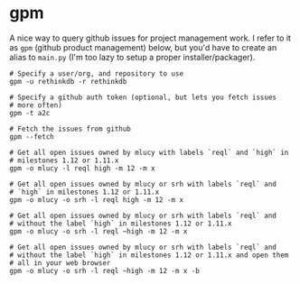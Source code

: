 gpm
=

A nice way to query github issues for project management work. I refer
to it as `gpm` (github product management) below, but you'd have to
create an alias to `main.py` (I'm too lazy to setup a proper
installer/packager).

```
# Specify a user/org, and repository to use
gpm -u rethinkdb -r rethinkdb

# Specify a github auth token (optional, but lets you fetch issues
# more often)
gpm -t a2c

# Fetch the issues from github
gpm --fetch

# Get all open issues owned by mlucy with labels `reql` and `high` in
# milestones 1.12 or 1.11.x
gpm -o mlucy -l reql high -m 12 -m x

# Get all open issues owned by mlucy or srh with labels `reql` and
# `high` in milestones 1.12 or 1.11.x
gpm -o mlucy -o srh -l reql high -m 12 -m x

# Get all open issues owned by mlucy or srh with labels `reql` and
# without the label `high` in milestones 1.12 or 1.11.x
gpm -o mlucy -o srh -l reql ~high -m 12 -m x

# Get all open issues owned by mlucy or srh with labels `reql` and
# without the label `high` in milestones 1.12 or 1.11.x and open them
# all in your web browser
gpm -o mlucy -o srh -l reql ~high -m 12 -m x -b
```
